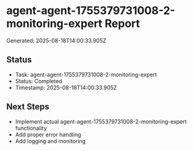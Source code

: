 # agent-agent-1755379731008-2-monitoring-expert Report

Generated: 2025-08-18T14:00:33.905Z

## Status
- Task: agent-agent-1755379731008-2-monitoring-expert
- Status: Completed
- Timestamp: 2025-08-18T14:00:33.905Z

## Next Steps
- Implement actual agent-agent-1755379731008-2-monitoring-expert functionality
- Add proper error handling
- Add logging and monitoring
